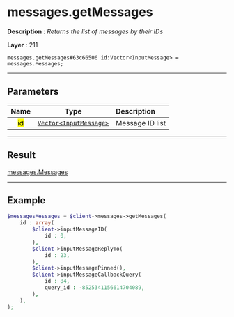 # messages.getMessages

**Description** : *Returns the list of messages by their IDs*

**Layer** : 211

```tl
messages.getMessages#63c66506 id:Vector<InputMessage> = messages.Messages;
```

---

## Parameters

| Name | Type | Description |
| :---: | :---: | :--- |
| <mark>id</mark> | [`Vector<InputMessage>`](type/InputMessage) | Message ID list |

---

## Result

[messages.Messages](type/messages.Messages)

---

## Example

```php
$messagesMessages = $client->messages->getMessages(
	id : array(
		$client->inputMessageID(
			id : 0,
		),
		$client->inputMessageReplyTo(
			id : 23,
		),
		$client->inputMessagePinned(),
		$client->inputMessageCallbackQuery(
			id : 84,
			query_id : -8525341156614704089,
		),
	),
);
```